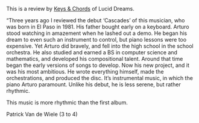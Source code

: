 <p>This is a review by <a href="http://www.keysandchords.com/6/post/2012/04/arturo-mayorga-lucid-dreams.html">Keys &amp; Chords</a> of Lucid Dreams.</p>
<p>“Three years ago I reviewed the debut ‘Cascades’ of this musician, who was born in El Paso in 1981. His father bought early on a keyboard. Arturo stood watching in amazement when he lashed out a demo. He began his dream to even such an instrument to control, but piano lessons were too expensive. Yet Arturo did bravely, and fell into the high school in the school orchestra. He also studied and earned a BS in computer science and mathematics, and developed his compositional talent. Around that time began the early versions of songs to develop. Now his new project, and it was his most ambitious. He wrote everything himself, made the orchestrations, and produced the disc. It’s instrumental music, in which the piano Arturo paramount. Unlike his debut, he is less serene, but rather rhythmic.</p>
<p>This music is more rhythmic than the first album.</p>
<p>Patrick Van de Wiele (3 to 4)</p>


